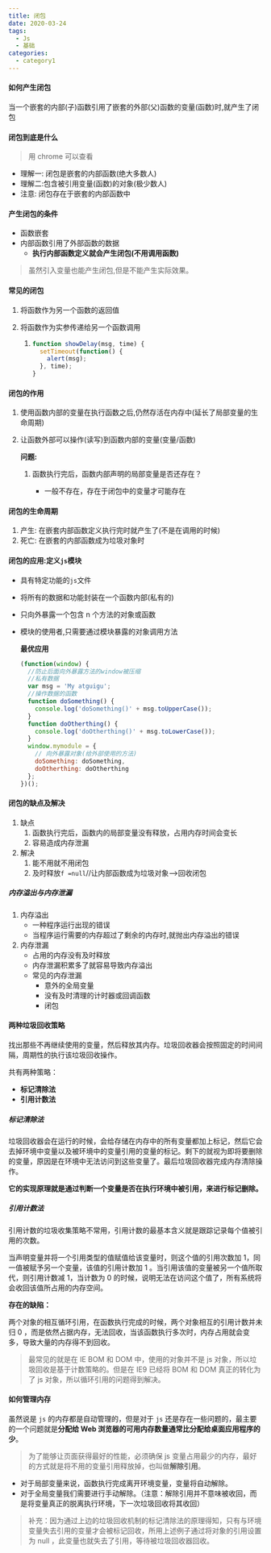 ```yaml
---
title: 闭包
date: 2020-03-24
tags:
  - Js
  - 基础
categories:
  - category1
---
```


#### 如何产生闭包

当一个嵌套的内部(子)函数引用了嵌套的外部(父)函数的变量(函数)时,就产生了闭包

#### 闭包到底是什么

> 用 chrome 可以查看

- 理解一: 闭包是嵌套的内部函数(绝大多数人)
- 理解二:包含被引用变量(函数)的对象(极少数人)
- 注意: 闭包存在于嵌套的内部函数中

#### 产生闭包的条件

- 函数嵌套
- 内部函数引用了外部函数的数据
  - **执行内部函数定义就会产生闭包(不用调用函数)**

> 虽然引入变量也能产生闭包,但是不能产生实际效果。

#### 常见的闭包

1. 将函数作为另一个函数的返回值

2. 将函数作为实参传递给另一个函数调用

   1. ```js
      function showDelay(msg, time) {
        setTimeout(function() {
          alert(msg);
        }, time);
      }
      ```

#### 闭包的作用

1. 使用函数内部的变量在执行函数之后,仍然存活在内存中(延长了局部变量的生命周期)

2. 让函数外部可以操作(读写)到函数内部的变量(变量/函数)

   **问题:**

   1. 函数执行完后，函数内部声明的局部变量是否还存在？

      - 一般不存在，存在于闭包中的变量才可能存在

#### 闭包的生命周期

1. 产生: 在嵌套内部函数定义执行完时就产生了(不是在调用的时候)
2. 死亡: 在嵌套的内部函数成为垃圾对象时

#### 闭包的应用:定义`js`模块

- 具有特定功能的`js`文件

- 将所有的数据和功能封装在一个函数内部(私有的)

- 只向外暴露一个包含 n 个方法的对象或函数

- 模块的使用者,只需要通过模块暴露的对象调用方法

  **最优应用**

  ```js
  (function(window) {
    //防止后面向外暴露方法的window被压缩
    //私有数据
    var msg = 'My atguigu';
    //操作数据的函数
    function doSomething() {
      console.log('doSomething()' + msg.toUpperCase());
    }
    function doOtherthing() {
      console.log('doOtherthing()' + msg.toLowerCase());
    }
    window.mymodule = {
      // 向外暴露对象(给外部使用的方法)
      doSomething: doSomething,
      doOtherthing: doOtherthing
    };
  })();
  ```

#### 闭包的缺点及解决

1. 缺点
   1. 函数执行完后，函数内的局部变量没有释放，占用内存时间会变长
   2. 容易造成内存泄漏
2. 解决
   1. 能不用就不用闭包
   2. 及时释放`f =null`//让内部函数成为垃圾对象-->回收闭包

##### 内存溢出与内存泄漏

1. 内存溢出
   - 一种程序运行出现的错误
   - 当程序运行需要的内存超过了剩余的内存时,就抛出内存溢出的错误
2. 内存泄漏
   - 占用的内存没有及时释放
   - 内存泄漏积累多了就容易导致内存溢出
   - 常见的内存泄漏
     - 意外的全局变量
     - 没有及时清理的计时器或回调函数
     - 闭包

#### 两种垃圾回收策略

找出那些不再继续使用的变量，然后释放其内存。垃圾回收器会按照固定的时间间隔，周期性的执行该垃圾回收操作。

共有两种策略：

- **标记清除法**
- **引用计数法**

##### 标记清除法

垃圾回收器会在运行的时候，会给存储在内存中的所有变量都加上标记，然后它会去掉环境中变量以及被环境中的变量引用的变量的标记。剩下的就视为即将要删除的变量，原因是在环境中无法访问到这些变量了。最后垃圾回收器完成内存清除操作。

**它的实现原理就是通过判断一个变量是否在执行环境中被引用，来进行标记删除。**

##### 引用计数法

引用计数的垃圾收集策略不常用，引用计数的最基本含义就是跟踪记录每个值被引用的次数。

当声明变量并将一个引用类型的值赋值给该变量时，则这个值的引用次数加 1，同一值被赋予另一个变量，该值的引用计数加 1 。当引用该值的变量被另一个值所取代，则引用计数减 1，当计数为 0 的时候，说明无法在访问这个值了，所有系统将会收回该值所占用的内存空间。

**存在的缺陷：**

两个对象的相互循环引用，在函数执行完成的时候，两个对象相互的引用计数并未归 0 ，而是依然占据内存，无法回收，当该函数执行多次时，内存占用就会变多，导致大量的内存得不到回收。

> 最常见的就是在 IE BOM 和 DOM 中，使用的对象并不是 js 对象，所以垃圾回收是基于计数策略的。但是在 IE9 已经将 BOM 和 DOM 真正的转化为了 js 对象，所以循环引用的问题得到解决。

#### 如何管理内存

虽然说是 `js` 的内存都是自动管理的，但是对于 `js` 还是存在一些问题的，最主要的一个问题就是**分配给 Web 浏览器的可用内存数量通常比分配给桌面应用程序的少**。

> 为了能够让页面获得最好的性能，必须确保 js 变量占用最少的内存，最好的方式就是将不用的变量引用释放掉，也叫做**解除引用**。

- 对于局部变量来说，函数执行完成离开环境变量，变量将自动解除。
- 对于全局变量我们需要进行手动解除。（注意：解除引用并不意味被收回，而是将变量真正的脱离执行环境，下一次垃圾回收将其收回）

> 补充：因为通过上边的垃圾回收机制的标记清除法的原理得知，只有与环境变量失去引用的变量才会被标记回收，所用上述例子通过将对象的引用设置为 null ，此变量也就失去了引用，等待被垃圾回收器回收。
